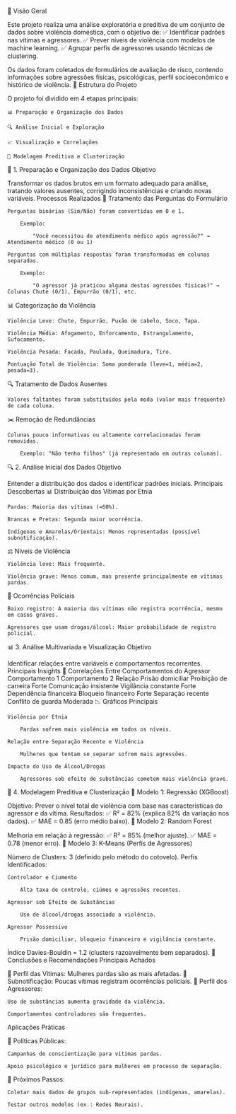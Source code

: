 📌 Visão Geral

Este projeto realiza uma análise exploratória e preditiva de um conjunto de dados sobre violência doméstica, com o objetivo de:
✅ Identificar padrões nas vítimas e agressores.
✅ Prever níveis de violência com modelos de machine learning.
✅ Agrupar perfis de agressores usando técnicas de clustering.

Os dados foram coletados de formulários de avaliação de risco, contendo informações sobre agressões físicas, psicológicas, perfil socioeconômico e histórico de violência.
📂 Estrutura do Projeto

O projeto foi dividido em 4 etapas principais:

    📊 Preparação e Organização dos Dados

    🔍 Análise Inicial e Exploração

    📈 Visualização e Correlações

    🤖 Modelagem Preditiva e Clusterização

🔧 1. Preparação e Organização dos Dados
Objetivo

Transformar os dados brutos em um formato adequado para análise, tratando valores ausentes, corrigindo inconsistências e criando novas variáveis.
Processos Realizados
📌 Tratamento das Perguntas do Formulário

    Perguntas binárias (Sim/Não) foram convertidas em 0 e 1.

        Exemplo:

            "Você necessitou de atendimento médico após agressão?" → Atendimento médico (0 ou 1)

    Perguntas com múltiplas respostas foram transformadas em colunas separadas.

        Exemplo:

            "O agressor já praticou alguma destas agressões físicas?" → Colunas Chute (0/1), Empurrão (0/1), etc.

📊 Categorização da Violência

    Violência Leve: Chute, Empurrão, Puxão de cabelo, Soco, Tapa.

    Violência Média: Afogamento, Enforcamento, Estrangulamento, Sufocamento.

    Violência Pesada: Facada, Paulada, Queimadura, Tiro.

    Pontuação Total de Violência: Soma ponderada (leve=1, média=2, pesada=3).

🔍 Tratamento de Dados Ausentes

    Valores faltantes foram substituídos pela moda (valor mais frequente) de cada coluna.

✂️ Remoção de Redundâncias

    Colunas pouco informativas ou altamente correlacionadas foram removidas.

        Exemplo: "Não tenho filhos" (já representado em outras colunas).

🔍 2. Análise Inicial dos Dados
Objetivo

Entender a distribuição dos dados e identificar padrões iniciais.
Principais Descobertas
📊 Distribuição das Vítimas por Etnia

    Pardas: Maioria das vítimas (≈60%).

    Brancas e Pretas: Segunda maior ocorrência.

    Indígenas e Amarelas/Orientais: Menos representadas (possível subnotificação).

⚖️ Níveis de Violência

    Violência leve: Mais frequente.

    Violência grave: Menos comum, mas presente principalmente em vítimas pardas.

🚨 Ocorrências Policiais

    Baixo registro: A maioria das vítimas não registra ocorrência, mesmo em casos graves.

    Agressores que usam drogas/álcool: Maior probabilidade de registro policial.

📊 3. Análise Multivariada e Visualização
Objetivo

Identificar relações entre variáveis e comportamentos recorrentes.
Principais Insights
🔗 Correlações Entre Comportamentos do Agressor
Comportamento 1	Comportamento 2	Relação
Prisão domiciliar	Proibição de carreira	Forte
Comunicação insistente	Vigilância constante	Forte
Dependência financeira	Bloqueio financeiro	Forte
Separação recente	Conflito de guarda	Moderada
📉 Gráficos Principais

    Violência por Etnia

        Pardas sofrem mais violência em todos os níveis.

    Relação entre Separação Recente e Violência

        Mulheres que tentam se separar sofrem mais agressões.

    Impacto do Uso de Álcool/Drogas

        Agressores sob efeito de substâncias cometem mais violência grave.

🤖 4. Modelagem Preditiva e Clusterização
📌 Modelo 1: Regressão (XGBoost)

Objetivo: Prever o nível total de violência com base nas características do agressor e da vítima.
Resultados:
✅ R² = 82% (explica 82% da variação nos dados).
✅ MAE = 0.85 (erro médio baixo).
📌 Modelo 2: Random Forest

Melhoria em relação à regressão:
✅ R² = 85% (melhor ajuste).
✅ MAE = 0.78 (menor erro).
📌 Modelo 3: K-Means (Perfis de Agressores)

Número de Clusters: 3 (definido pelo método do cotovelo).
Perfis Identificados:

    Controlador e Ciumento

        Alta taxa de controle, ciúmes e agressões recentes.

    Agressor sob Efeito de Substâncias

        Uso de álcool/drogas associado a violência.

    Agressor Possessivo

        Prisão domiciliar, bloqueio financeiro e vigilância constante.

Índice Davies-Bouldin = 1.2 (clusters razoavelmente bem separados).
📌 Conclusões e Recomendações
Principais Achados

🔹 Perfil das Vítimas: Mulheres pardas são as mais afetadas.
🔹 Subnotificação: Poucas vítimas registram ocorrências policiais.
🔹 Perfil dos Agressores:

    Uso de substâncias aumenta gravidade da violência.

    Comportamentos controladores são frequentes.

Aplicações Práticas

🚨 Políticas Públicas:

    Campanhas de conscientização para vítimas pardas.

    Apoio psicológico e jurídico para mulheres em processo de separação.

🤖 Próximos Passos:

    Coletar mais dados de grupos sub-representados (indígenas, amarelas).

    Testar outros modelos (ex.: Redes Neurais).
